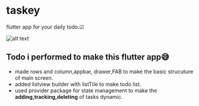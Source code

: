 # taskey
flutter app for your daily todo.☑

![alt text](https://github.com/ralphcoder/Parallel-Inertia/blob/master/readme%20assets/Mockup_02_marble_PSD_compressed.jpg
)

## Todo i performed to make this flutter app😅
- made rows and column,appbar, drawer,FAB to make the basic strucuture of main screen.
- added listview builder with listTile to make todo list.
- used provider package for state management to make the **adding,tracking,deleting** of tasks dynamic.


